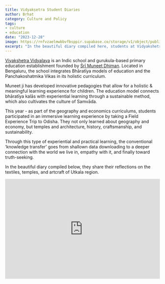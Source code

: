 ```yaml
---
title: Vidyakṣetra Student Diaries
author: Bṛhat
category: Culture and Policy
tags:
- culture
- education
date: "2023-12-28"
image: https://rnfvzaelmwbbvfbsppir.supabase.co/storage/v1/object/public/brhatwebsite/05dhiti/vidyakshetra.webp
excerpt: "In the beautiful diary compiled here, students at Vidyakshetra Vidyalaya share their reflections from an immersive field experience trip to Odisha."
---
```


[Viyakshetra Vidyalaya](https://vidyakshetra.org/) is an Indic school and gurukula-based primary education establishment founded by [Śrī Muneet Dhiman](https://twitter.com/muneetdhiman). Located in Bengaluru, the school integrates Bhāratīya models of education and the Panchakoshatmika Vikas in its holistic curriculum. 

Muneet ji has developed innovative pedagogies that allow for a holistic & meaningful learning experience for children. The education model connects bhāratīya kalās with experiential learning through a sustainable method, which also cultivates the culture of Samvāda. 

This year - as part of the geography and economics curriculums, students participated in an immersive learning experience by taking a Field Experience Trip to Odisha. They not only learned about geography and economy, but temples and architecture, history, craftsmanship, and sustainability.

Through this type of experiential and practical learning, the conventional ‘knowledge transfer’ goes from shallown data downloading to a deeper connection with the world we live in, empathy with it, and finally toward truth-seeking.

In the beautiful diary compiled below, they share their reflections on the textiles, temples, and artcraft of Utkala region. 

<div style="position:relative; padding-top:max(60%,324px); width:100%; height:0;">
  <iframe style="position:absolute; border:none; width:100%; height:100%; left:0; top:0;" 
    src="https://online.fliphtml5.com/vjagy/zizh/" scrolling="no" frameborder="0" allowtransparency="true" allowfullscreen="true">
  </iframe>
</div>
